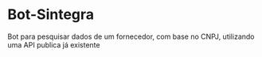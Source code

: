 # Bot-Sintegra
Bot para pesquisar dados de um fornecedor, com base no CNPJ, utilizando uma API publica já existente
